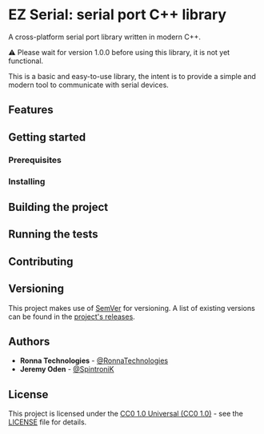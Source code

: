 # EZ Serial: serial port C++ library

A cross-platform serial port library written in modern C++.

:warning: Please wait for version 1.0.0 before using this library, it is not yet functional.

This is a basic and easy-to-use library, the intent is to provide a simple and modern tool to communicate with serial devices.

## Features

## Getting started

### Prerequisites

### Installing

## Building the project

## Running the tests

## Contributing

## Versioning

This project makes use of [SemVer](http://semver.org/) for versioning. A list of
existing versions can be found in the
[project's releases](https://github.com/RonnaTechnologies/ezserial/releases).

## Authors

* **Ronna Technologies** - [@RonnaTechnologies](https://github.com/RonnaTechnologies)
* **Jeremy Oden** - [@SpintroniK](https://github.com/SpintroniK)

## License

This project is licensed under the [CC0 1.0 Universal (CC0 1.0)](https://creativecommons.org/publicdomain/zero/1.0/) - see the
[LICENSE](LICENSE) file for details.
